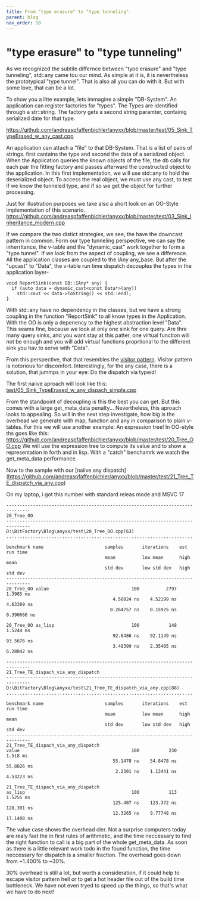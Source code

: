 ```yaml
---
title: From "type erasure" to "type tunneling".
parent: blog
nav_order: 10
---
```


# "type erasure" to "type tunneling"

As we recognized the subtile differnce between "tyoe erasure" and "type tunneling", std::any came tou our mind. As simple at it is, it is nevertheless the prototypical "type tunnel".
That is also all you can do with it. But with some love, that can be a lot.

To show you a litte example, lets immagine a simple "DB-System". An application can register factories for "types".
The Types are identified through a str::string. The factory gets a second string paramter, containig serialized date for that type.

https://github.com/andreaspfaffenbichler/anyxx/blob/master/test/05_Sink_TypeErased_w_any_cast.cpp

An application can attach a "file" to that DB-System. That is a list of pairs of strings. first cantains the type and second the data of a serialized object.
When the Application queries the known objects of the file, the db calls for each pair the fitting factory and passes afterward the constructed object to the application.
In this first implementation, we will use std::any to hold the deserialized object.
To access the real object, we must use any cast, to test if we know the tunneled type, and if so we get the object for further processing.

Just for illustration purposes we take also a short look on an OO-Style implementation of this scenario.
https://github.com/andreaspfaffenbichler/anyxx/blob/master/test/03_Sink_Inheritance_modern.cpp

If we compare the two distict strategies, we see, the have the downcast pattern in common. 
Form our type tunneling perspective, we can say the inherritance, the v-table and the "dynamic_cast" work together to form a "type tunnel".
If we look from the aspect of coupling, we see a difference. All the application classes are coupled to the IAny any_base. But after the "upcast" to "Data", the v-table run time dispatch decouples the types in the application layer-
````
void ReportSink(const DB::IAny* any) {
  if (auto data = dynamic_cast<const Data*>(any))
    std::cout << data->ToString() << std::endl;
}
````
With std::any have no dependency in the classes, but we have a strong coupling in the function "ReportSink" to all know types in the Application. With the OO is only a depenency to the highest abstraction level "Data".
This seams fine, because we look at only one sink for one query. Are thre many query sinks, and you want stay at this patter, one virtual function will not be enough and you will add virtual functions proprtional to the different sink you hav to serve with "Data". 

From this perspective, that that resembles the [visitor pattern](https://en.wikipedia.org/wiki/Visitor_pattern).
Visitor pattern is notorious for discomfort.
Interestingly, for the any case, there is a solution, that jummps in your eye:
Do the dispatch via typeid!

The first naiive aproach will look like this:
[test/05_Sink_TypeErased_w_any_dispach_simple.cpp](https://github.com/andreaspfaffenbichler/anyxx/blob/master/test/05_Sink_TypeErased_w_any_dispach_simple.cpp)

From the standpoint of decoupling is this the best you can get. But this comes with a large get_meta_data penalty...
Nevertheless, this aproach looks to appealing.
So will in the next step investigate, how big is the overhead we generate with map, function and any in comparison to plain v-tables.
For this we will use another example: An expression tree!
In OO-style ths goes like this:
https://github.com/andreaspfaffenbichler/anyxx/blob/master/test/20_Tree_OO.cpp
We will use the expression tree to compute its value and to show a representation in forth and in lisp.
With a "catch" benchamrk we watch the get_meta_data performance.

Now to the sample with our [naiive any dispatch] (https://github.com/andreaspfaffenbichler/anyxx/blob/master/test/21_Tree_TE_dispatch_via_any.cpp)

On my laptop, i got this number with standard releas mode and MSVC 17
```
-------------------------------------------------------------------------------
20_Tree_OO
-------------------------------------------------------------------------------
D:\BitFactory\Blog\anyxx/test\20_Tree_OO.cpp(63)
...............................................................................

benchmark name                       samples       iterations    est run time
                                     mean          low mean      high mean
                                     std dev       low std dev   high std dev
-------------------------------------------------------------------------------
20_Tree_OO value                               100          2797     1.3985 ms
                                        4.56024 ns    4.52199 ns    4.63389 ns
                                       0.264757 ns    0.15925 ns   0.390666 ns

20_Tree_OO as_lisp                             100           148     1.5244 ms
                                        92.6486 ns    92.1149 ns    93.5676 ns
                                        3.48399 ns    2.35465 ns    6.28842 ns

-------------------------------------------------------------------------------
21_Tree_TE_dispach_via_any_dispatch
-------------------------------------------------------------------------------
D:\BitFactory\Blog\anyxx/test\21_Tree_TE_dispatch_via_any.cpp(88)
...............................................................................

benchmark name                       samples       iterations    est run time
                                     mean          low mean      high mean
                                     std dev       low std dev   high std dev
-------------------------------------------------------------------------------
21_Tree_TE_dispach_via_any_dispatch
value                                          100           230      1.518 ms
                                        55.1478 ns    54.8478 ns    55.8826 ns
                                         2.2301 ns    1.13441 ns    4.53223 ns

21_Tree_TE_dispach_via_any_dispatch
as_lisp                                        100           113     1.5255 ms
                                        125.407 ns    123.372 ns    128.301 ns
                                        12.3265 ns    9.77748 ns    17.1408 ns
```

The value case shows the overhead cler. Not a surprise computers today are realy fast the in first rules of arithmetic, and the time neccessary to find the right function to call is a big part of the whole get_meta_data.
As soon as there is a little relevant work todo in the found function, the time neccessary for dispatch is a smaller fraction. 
The overhead goes down from ~1.400% to ~30%.

30% overhead is still a lot, but worth a consideration, if it could help to escape visitor pattern hell or to get a hot header file out of the build time bottleneck.
We have not even tryed to speed up the things, so that's what we have to do next!






  
